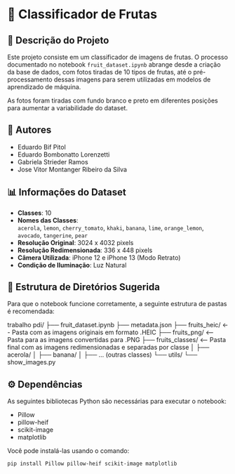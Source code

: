 # 🍎 Classificador de Frutas

## 📝 Descrição do Projeto

Este projeto consiste em um classificador de imagens de frutas. O processo documentado no notebook `fruit_dataset.ipynb` abrange desde a criação da base de dados, com fotos tiradas de 10 tipos de frutas, até o pré-processamento dessas imagens para serem utilizadas em modelos de aprendizado de máquina.

As fotos foram tiradas com fundo branco e preto em diferentes posições para aumentar a variabilidade do dataset.

## 👥 Autores

- Eduardo Bif Pitol  
- Eduardo Bombonatto Lorenzetti  
- Gabriela Strieder Ramos  
- Jose Vitor Montanger Ribeiro da Silva  

## 📊 Informações do Dataset

- **Classes**: 10  
- **Nomes das Classes**:  
  `acerola`, `lemon`, `cherry_tomato`, `khaki`, `banana`, `lime`, `orange_lemon`, `avocado`, `tangerine`, `pear`  
- **Resolução Original**: 3024 x 4032 pixels  
- **Resolução Redimensionada**: 336 x 448 pixels  
- **Câmera Utilizada**: iPhone 12 e iPhone 13 (Modo Retrato)  
- **Condição de Iluminação**: Luz Natural  

## 📁 Estrutura de Diretórios Sugerida

Para que o notebook funcione corretamente, a seguinte estrutura de pastas é recomendada:

trabalho pdi/
├── fruit_dataset.ipynb
├── metadata.json
├── fruits_heic/ <-- Pasta com as imagens originais em formato .HEIC
├── fruits_png/ <-- Pasta para as imagens convertidas para .PNG
├── fruits_classes/ <-- Pasta final com as imagens redimensionadas e separadas por classe
│ ├── acerola/
│ ├── banana/
│ ├── ... (outras classes)
└── utils/
└── show_images.py


## ⚙️ Dependências

As seguintes bibliotecas Python são necessárias para executar o notebook:

- Pillow  
- pillow-heif  
- scikit-image  
- matplotlib  

Você pode instalá-las usando o comando:

```bash
pip install Pillow pillow-heif scikit-image matplotlib
